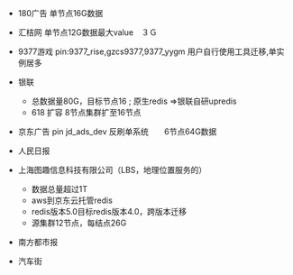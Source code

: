 * 180广告
单节点16G数据

* 汇桔网
  单节点12G数据最大value　３Ｇ

* 9377游戏
pin:9377_rise,gzcs9377,9377_yygm
用户自行使用工具迁移,单实例居多

* 银联
  * 总数据量80G，目标节点16 ; 原生redis =>银联自研upredis
  * 618 扩容 8节点集群扩至16节点

* 京东广告 
   pin jd_ads_dev
  反刷单系统　　6节点64G数据

* 人民日报
  
* 上海图趣信息科技有限公司（LBS，地理位置服务的）
  * 数据总量超过1T
  * aws到京东云托管redis
  * redis版本5.0目标redis版本4.0，跨版本迁移
  * 源集群12节点，每结点26G

* 南方都市报

* 汽车街
  